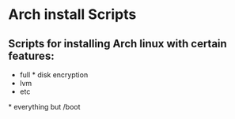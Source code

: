 # Arch install Scripts

## Scripts for installing Arch linux with certain features:

* full \* disk encryption
* lvm
* etc

\* everything but /boot
